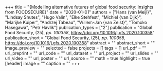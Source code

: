 +++
title = "{Modelling alternative futures of global food security: Insights from FOODSECURE}"
date = "2020-01-01"
authors = ["Hans {van Meijl}", "Lindsay Shutes", "Hugo Valin", "Elke Stehfest", "Michiel {van Dijk}", "Marijke Kuiper", "Andrzej Tabeau", "Willem-Jan {van Zeist}", "Tomoko Hasegawa", "Petr Havlik"]
publication_types = ["2"]
publication = "Global Food Security, (25), _pp. 100358_, https://doi.org/10.1016/j.gfs.2020.100358"
publication_short = "Global Food Security, (25), _pp. 100358_, https://doi.org/10.1016/j.gfs.2020.100358"
abstract = ""
abstract_short = ""
image_preview = ""
selected = false
projects = []
tags = []
url_pdf = ""
url_preprint = ""
url_code = ""
url_dataset = ""
url_project = ""
url_slides = ""
url_video = ""
url_poster = ""
url_source = ""
math = true
highlight = true
[header]
image = ""
caption = ""
+++
